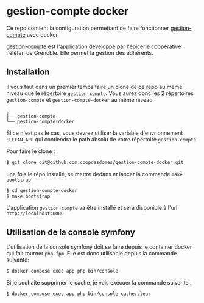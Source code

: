 # gestion-compte docker

Ce repo contient la configuration permettant de faire fonctionner [gestion-compte](https://github.com/elefan-grenoble/gestion-compte) avec docker.

[gestion-compte](https://github.com/elefan-grenoble/gestion-compte) est l'application développé par l'épicerie coopérative l'éléfan de Grenoble.
Elle permet la gestion des adhérents.

## Installation

Il vous faut dans un premier temps faire un clone de ce repo au même niveau que le répertoire `gestion-compte`. Vous aurez donc les 2 répertoires
`gestion-compte` et `gestion-compte-docker` au même niveau:

```
.
├── gestion-compte
└── gestion-compte-docker
```

Si ce n'est pas le cas, vous devrez utiliser la variable d'envrionnement `ELEFAN_APP` qui contiendra le path absolu de votre répertoire `gestion-compte`.

Pour faire le clone :

```bash
$ git clone git@github.com:coopdesdomes/gestion-compte-docker.git
```

une fois le répo installé, se mettre dedans et lancer la commande `make bootstrap`

```bash
$ cd gestion-compte-docker
$ make bootstrap
```

L'application `gestion-compte` va être installé et sera disponible à l'url `http://localhost:8080`

## Utilisation de la console symfony

L'utilisation de la console symfony doit se faire depuis le container docker qui fait tourner `php-fpm`. Elle est donc utilisable depuis la commande suivante:

```bash
$ docker-compose exec app php bin/console
```

Si je souhaite supprimer le cache, je vais exécuer la commande suivante :

```bash
$ docker-compose exec app php bin/console cache:clear
```
